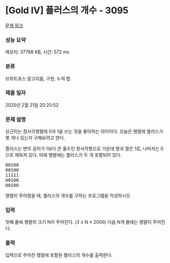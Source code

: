 # [Gold IV] 플러스의 개수 - 3095 

[문제 링크](https://www.acmicpc.net/problem/3095) 

### 성능 요약

메모리: 37788 KB, 시간: 572 ms

### 분류

브루트포스 알고리즘, 구현, 누적 합

### 제출 일자

2025년 2월 21일 20:20:52

### 문제 설명

<p>상근이는 정사각행렬에 0과 1을 쓰는 것을 좋아하는 아이이다. 오늘은 행렬에 플러스가 몇 개나 있는지 구해보려고 한다.</p>

<p>플러스는 변의 길이가 1보다 큰 홀수인 정사각형으로 가운데 행과 열은 1로, 나머지는 0으로 채워져 있다. 아래 행렬에는 플러스가 두 개 포함되어 있다.</p>

<pre>00100 
00100 
11111 
00100 
00100 
</pre>

<p>행렬이 주어졌을 때, 플러스의 개수를 구하는 프로그램을 작성하시오.</p>

### 입력 

 <p>첫째 줄에 행렬의 크기 N이 주어진다. (3 ≤ N ≤ 2000) 다음 N개 줄에는 행렬이 주어진다.</p>

### 출력 

 <p>입력으로 주어진 행렬에 포함된 플러스의 개수를 출력한다.</p>

